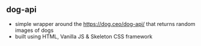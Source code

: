 ## dog-api
  * simple wrapper around the https://dog.ceo/dog-api/ that returns random images of dogs 
  * built using HTML, Vanilla JS & Skeleton CSS framework 
